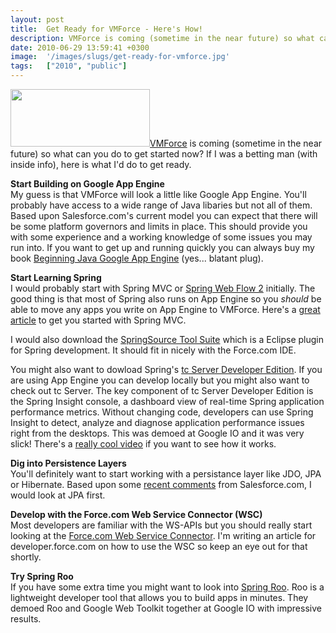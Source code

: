 ```yaml
---
layout: post
title:  Get Ready for VMForce - Here's How!
description: VMForce is coming (sometime in the near future) so what can you do to get started now? If I was a betting man (with inside info), here is what Id do to get ready.  Start Building on Google App Engine My guess is that VMForce will look a little like Google App Engine. Youll probably have access to a wide range of Java libaries but not all of them. Based upon Salesforce.coms current model you can expect that there will be some platform governors and limits in place. This should provide you with so
date: 2010-06-29 13:59:41 +0300
image:  '/images/slugs/get-ready-for-vmforce.jpg'
tags:   ["2010", "public"]
---
```

<p style="clear: both"><a href="http://www.vmforce.com/"><img src="http://res.cloudinary.com/blog-jeffdouglas-com/image/upload/v1400328011/vmforce_kadcwh.png" alt="" title="vmforce" width="223" height="92" class="alignleft size-full wp-image-2731" /></a><a href="http://www.vmforce.com/" target="_blank">VMForce</a> is coming (sometime in the near future) so what can you do to get started now? If I was a betting man (with inside info), here is what I'd do to get ready. </p><p style="clear: both"><strong>Start Building on Google App Engine</strong><br />My guess is that VMForce will look a little like Google App Engine. You'll probably have access to a wide range of Java libaries but not all of them. Based upon Salesforce.com's current model you can expect that there will be some platform governors and limits in place. This should provide you with some experience and a working knowledge of some issues you may run into. If you want to get up and running quickly you can always buy my book <a href="http://www.amazon.com/gp/product/143022553X?ie=UTF8&tag=jefdoublo-20&linkCode=as2&camp=1789&creative=390957&creativeASIN=143022553X" target="_blank">Beginning Java Google App Engine</a> (yes... blatant plug).</p><p style="clear: both"><strong>Start Learning Spring</strong><br />I would probably start with Spring MVC or <a href="http://www.springsource.org/webflow" target="_blank">Spring Web Flow 2</a> initially. The good thing is that most of Spring also runs on App Engine so you <em>should</em> be able to move any apps you write on App Engine to VMForce. Here's a <a href="http://static.springsource.org/docs/Spring-MVC-step-by-step" target="_blank">great article</a> to get you started with Spring MVC.</p><p style="clear: both">I would also download the <a href="http://www.springsource.com/products/sts" target="_blank">SpringSource Tool Suite</a> which is a Eclipse plugin for Spring development. It should fit in nicely with the Force.com IDE.</p><p style="clear: both">You might also want to dowload Spring's <a href="http://www.springsource.com/products/tcserver" target="_blank">tc Server Developer Edition</a>. If you are using App Engine you can develop locally but you might also want to check out tc Server. The key component of tc Server Developer Edition is the Spring Insight console, a dashboard view of real-time Spring application performance metrics. Without changing code, developers can use Spring Insight to detect, analyze and diagnose application performance issues right from the desktops. This was demoed at Google IO and it was very slick! There's a <a href="http://s3.springsource.com/MRKT/spring-metrics/Spring_Insight-Milestone_3-Screencast.mp4" target="_blank">really cool video</a> if you want to see how it works.</p><p style="clear: both"><strong>Dig into Persistence Layers</strong><br />You'll definitely want to start working with a persistance layer like JDO, JPA or Hibernate. Based upon some <a href="http://blog.sforce.com/sforce/2010/06/forcecom-for-java-developers.html" target="_blank">recent comments</a> from Salesforce.com, I would look at JPA first.</p><p style="clear: both"><strong>Develop with the Force.com Web Service Connector (WSC)</strong><br />Most developers are familiar with the WS-APIs but you should really start looking at the <a href="ttp://code.google.com/p/sfdc-wsc" target="_blank">Force.com Web Service Connector</a>. I'm writing an article for developer.force.com on how to use the WSC so keep an eye out for that shortly.</p><p style="clear: both"><strong>Try Spring Roo</strong><br />If you have some extra time you might want to look into <a href="http://www.springsource.org/roo/why" target="_blank">Spring Roo</a>. Roo is a lightweight developer tool that allows you to build apps in minutes. They demoed Roo and Google Web Toolkit together at Google IO with impressive results.</p><br class="final-break" style="clear: both" />
